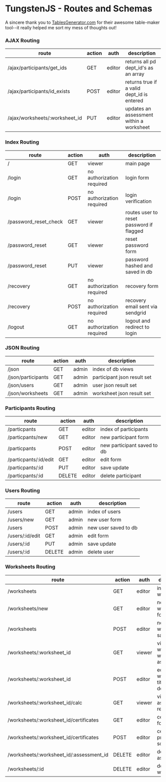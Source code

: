 # TungstenJS - Routes and Schemas

A sincere thank you to [TablesGenerator.com](http://www.tablesgenerator.com/markdown_tables) for their awesome table-maker tool--it really helped me sort my mess of thoughts out!

### AJAX Routing

| route                          | action | auth   | description                                |
|--------------------------------|--------|--------|--------------------------------------------|
| /ajax/participants/get_ids     | GET    | editor | returns all pd dept_id's as an array       |
| /ajax/participants/id_exists   | POST   | editor | returns true if a valid dept_id is entered |
| /ajax/worksheets/:worksheet_id | PUT    | editor | updates an assessment within a worksheet   |

### Index Routing

| route                 | action | auth                      | description                              |
|-----------------------|--------|---------------------------|------------------------------------------|
| /                     | GET    | viewer                    | main page                                |
| /login                | GET    | no authorization required | login form                               |
| /login                | POST   | no authorization required | login verification                       |
| /password_reset_check | GET    | viewer                    | routes user to reset password if flagged |
| /password_reset       | GET    | viewer                    | reset password form                      |
| /password_reset       | PUT    | viewer                    | password hashed and saved in db          |
| /recovery             | GET    | no authorization required | recovery form                            |
| /recovery             | POST   | no authorization required | recovery email sent via sendgrid         |
| /logout               | GET    | no authorization required | logout and redirect to login             |

### JSON Routing

| route              | action | auth  | description                 |
|--------------------|--------|-------|-----------------------------|
| /json              | GET    | admin | index of db views           |
| /json/participants | GET    | admin | participant json result set |
| /json/users        | GET    | admin | user json result set        |
| /json/worksheets   | GET    | admin | worksheet json result set   |

### Participants Routing

| route                 | action | auth   | description                 |
|-----------------------|--------|--------|-----------------------------|
| /particpants          | GET    | editor | index of participants       |
| /particpants/new      | GET    | editor | new participant form        |
| /particpants          | POST   | editor | new participant saved to db |
| /particpants/:id/edit | GET    | editor | edit form                   |
| /particpants/:id      | PUT    | editor | save update                 |
| /particpants/:id      | DELETE | editor | delete participant          |

### Users Routing

| route           | action | auth  | description          |
|-----------------|--------|-------|----------------------|
| /users          | GET    | admin | index of users       |
| /users/new      | GET    | admin | new user form        |
| /users          | POST   | admin | new user saved to db |
| /users/:id/edit | GET    | admin | edit form            |
| /users/:id      | PUT    | admin | save update          |
| /users/:id      | DELETE | admin | delete user          |

### Worksheets Routing

| route                                    | action | auth   | description                                |
|------------------------------------------|--------|--------|--------------------------------------------|
| /worksheets                              | GET    | editor | index of worksheets                        |
| /worksheets/new                          | GET    | editor | new worksheet form                         |
| /worksheets                              | POST   | editor | new worksheet saved to db                  |
| /worksheets/:worksheet_id                | GET    | viewer | view a worksheet with editable assessments |
| /worksheets/:worksheet_id                | POST   | editor | edit worksheet title and description       |
| /worksheets/:worksheet_id/calc           | GET    | viewer | view assessment results                    |
| /worksheets/:worksheet_id/certificates   | GET    | editor | certificate form                           |
| /worksheets/:worksheet_id/certificates   | POST   | editor | certificates printed to screen             |
| /worksheets/:worksheet_id/:assessment_id | DELETE | editor | delete an assessment                       |
| /worksheets/:id                          | DELETE | editor | delete worksheet                           |
